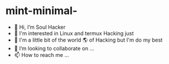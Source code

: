 # mint-minimal-
- 👋 Hi, I’m Soul Hacker
- 👀 I'm interested in Linux and termux Hacking just 
- 🌱 I'm a little bit of the world 🌎 of Hacking but I'm do my best
- 💞️ I’m looking to collaborate on ...
- 📫 How to reach me ...
